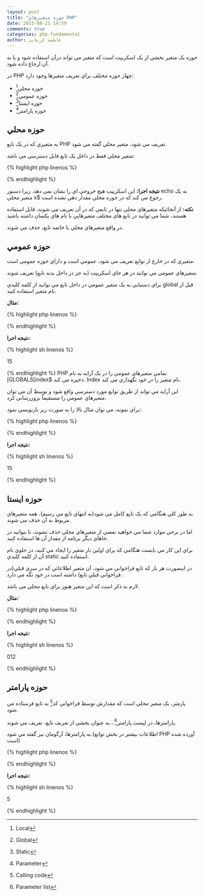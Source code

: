 ```yaml
---
layout: post
title: "حوزه متغيرهاي PHP"
date: 2013-08-21 14:59
comments: true
categories: php-fundamental
author: فاطمه کربلایی
---
```

حوزه يک متغير بخشي از يک اسکريپت است که متغير مي تواند درآن استفاده شود و يا به آن ارجاع داده شود.

 در PHP چهار حوزه مختلف براي تعريف متغيرها وجود دارد:

*	حوزه محلي[^1]	 
*	حوزه عمومي[^2] 
*	[^3]حوزه ايستا 
*	حوزه پارامتر[^4] 

##  حوزه محلي  ##
به متغيري که در يک تابع PHP تعريف مي شود، متغير محلي گفته مي شود. 

متغير محلي فقط در داخل يک تابع قابل دسترسي مي باشد:

{% highlight php linenos %}

<?php
$x=5; // حوزه عمومي

function myTest()
{
        echo $x; // حوزه محلي
}

myTest();
?>

{% endhighlight %}

**نتيجه اجرا:**
اين اسکريپت هيچ خروجي اي را نشان نمي دهد. زيرا دستور echo به يک متغير محلي x$ رجوع مي کند که در حوزه محلي مقدار دهي نشده است.

**نکته:**
از آنجائيکه متغيرهاي محلي تنها در تابعي که در آن تعريف مي شوند، قابل استفاده هستند، شما مي توانيد در تابع هاي مختلف متغيرهايي با نام هاي يکسان داشته باشيد. 

در واقع متغيرهاي محلي با خاتمه تابع، حذف مي شوند.

## حوزه عمومي ##
متغيري که در خارج از توابع تعريف مي شود، عمومي است و داراي حوزه عمومي است. 

متغيرهاي عمومي مي توانند در هر جاي اسکريپت (به جز در داخل بدنه تابع) تعريف شوند. 

براي دستيابي به يک متغير عمومي در داخل تابع مي توانيد از کلمه کليدي global قبل از نام متغير استفاده کنيد.

**مثال:**

{% highlight php linenos %}
<?php
$x=5; // global scope
$y=10; // global scope

function myTest()
{
          global $x,$y;
           $y=$x+$y;
} 

myTest(); // run function
echo $y; // output the new value for variable $y
?>

{% endhighlight %}

**نتيجه اجرا:**

{% highlight sh linenos %}

15

{% endhighlight %}
PHP تمامي متغيرهاي عمومي را در يک آرايه به نام [GLOBALS[index$ ذخيره مي کند. Index نام متغير را در خود نگهداري مي کند. 

اين آرايه مي تواند از طريق توابع مورد دسترسي واقع شود و توسط آن مي توان متغيرهاي عمومي را مستقيماً بروزرساني کرد. 

براي نمونه، مي توان مثال بالا را به صورت زير بازنويسي نمود:

{% highlight php linenos %}
<?php
$x=5;
$y=10;

function myTest()
{
$GLOBALS['y']=$GLOBALS['x']+$GLOBALS['y'];
} 

myTest();
echo $y;
?>


{% endhighlight %}

**نتيجه اجرا:**

{% highlight sh linenos %}

15

{% endhighlight %}


## حوزه ايستا ##
به طور کلي هنگامي که يک تابع کامل مي شود(به انتهاي تابع مي رسيم)، همه متغيرهاي مربوط به آن حذف مي شوند. 

اما در برخي موارد شما مي خواهيد بعضي از متغيرهاي محلي حذف نشوند، تا بتوانيد در جاهاي ديگر برنامه از مقدار آن ها استفاده کنيد. 

براي اين کار مي بايست هنگامي که براي اولين بار متغير را ايجاد مي کنيد، در جلوي نام آن از کلمه کليدي static استفاده کنيد.

 در اينصورت هر بار که تابع فراخواني مي شود، آن متغير اطلاعاتي که در سري قبلي(در فراخواني قبلي تابع) داشته است در خود نگه مي دارد.

لازم به ذکر است که اين متغير هنوز براي تابع محلي مي باشد.

**مثال:**

{% highlight php linenos %}
<?php

function myTest()
{
     static $x=0;
     echo $x;
     $x++;
}
myTest();
myTest();
myTest();
?>


{% endhighlight %}

**نتيجه اجرا:**

{% highlight sh linenos %}

012

{% endhighlight %}


## حوزه پارامتر ##
پارمتر، يک متغير محلي است که مقدارش توسط فراخواني کد[^5]  به تابع فرستاده مي شود.

 پارامترها، در ليست پارامتر[^6] ، به عنوان بخشي از تعريف تابع، تعريف مي شوند. 

به پارامترها، آرگومان نيز گفته مي شود.(اطلاعات بيشتر در بخش توابع PHP آورده شده است)

{% highlight php linenos %}
<?php

function myTest($x)
{
      echo $x;
}

myTest(5);

?>

{% endhighlight %}

**نتيجه اجرا:**

{% highlight sh linenos %}

5

{% endhighlight %}


[^1]:Local
[^2]:Global
[^3]:Static
[^4]:Parameter
[^5]:Calling code
[^6]:Parameter list